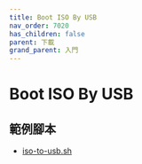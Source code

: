 ```yaml
---
title: Boot ISO By USB
nav_order: 7020
has_children: false
parent: 下載
grand_parent: 入門
---
```



# Boot ISO By USB




## 範例腳本

* [iso-to-usb.sh](https://github.com/samwhelp/note-about-grub/blob/gh-pages/_demo/prototype/boot_iso/demo_41_custom/RegolithLinux/latest/iso/iso-to-usb.sh)
